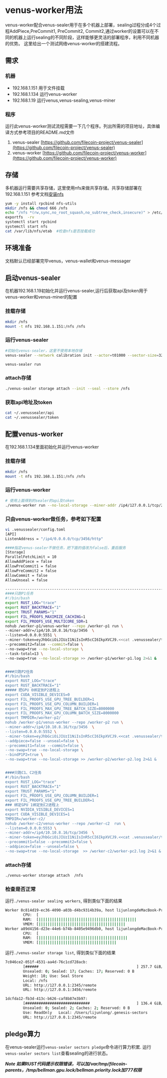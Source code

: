 # venus-worker用法

venus-worker配合venus-sealer用于在多个机器上部署，sealing过程分成4个过程AddPiece,PreCommit1, PreCommit2, Commit2,通过worker的设置可以在不同的机器上运行sealing的不同阶段，这样能够更灵活的部署程序，利用不同机器的优势。
这里给出一个测试网络venus-worker的搭建流程。

## 需求

### 机器
- 192.168.1.151 用于文件挂载
- 192.168.1.134 运行venus-worker
- 192.168.1.19  运行venus,venus-sealing,venus-miner

### 程序
运行此venus-worker测试流程需要一下几个程序。列出所需的项目地址，具体编译方式参考项目的README.md文件

1. venus-sealer [https://github.com/filecoin-project/venus-sealer](https://github.com/filecoin-project/venus-sealer)
2. venus-worker [https://github.com/filecoin-project/venus-worker](https://github.com/filecoin-project/venus-worker)

## 存储

多机器运行需要共享存储，这里使用nfs来做共享存储。共享存储部署在192.168.1.151
参考文档[安装nfs](https://docs.platform9.com/v5.0/openstack/tutorials-setup-nfs-server)

```sh
yum -y install rpcbind nfs-utils
mkdir /nfs && chmod 666 /nfs
echo "/nfs *(rw,sync,no_root_squash,no_subtree_check,insecure)" > /etc/exports
exportfs  -rv
systemctl start rpcbind
systemctl start nfs
cat /var/lib/nfs/etab  #检查nfs是否挂载成功
```


## 环境准备
文档默认已经部署完毕venus，venus-wallet和venus-messager

## 启动venus-sealer

在机器192.168.1.19初始化并运行venus-sealer,运行后获取api及token用于venus-worker和venus-miner的配置

### 挂载存储

```sh
mkdir /nfs
mount -t nfs 192.168.1.151:/nfs /nfs
```

### 运行venus-sealer
```sh
#初始化venus-sealer，这里不使用本地存储
venus-sealer --network calibration init --actor=t01000 --sector-size=32GiB --no-local-storage --node-url {venus-api} --node-token {venus-token} --messager-url http://{venus-message api}/rpc/v0

venus-sealer run
```

### attach存储
```sh
./venus-sealer storage attach --init --seal --store /nfs
```

### 获取api地址及token

```sh
cat ~/.venussealer/api
cat ~/.venussealer/token
```

## 配置venus-worker

在192.168.1.134里面初始化并运行venus-worker

### 挂载存储

```sh
mkdir /nfs
mount -t nfs 192.168.1.151:/nfs /nfs
```

### 运行venus-worker

```sh
# 使用上面得到的sealer的api及token
./venus-worker run --no-local-storage --miner-addr /ip4/127.0.0.1/tcp/2345/http --miner-token eyJhbGciOiJIUzI1NiIsInR5cCI6IkpXVCJ9.eyJBbGxvdyI6WyJyZWFkIiwid3JpdGUiLCJzaWduIiwiYWRtaW4iXX0.gcqF6Pkm4bwGXzEx83NR7h8WPliEihJ3GyUKvhKryAQ
```

### 只由venus-worker做任务，参考如下配置
```sh
vi .venussealer/config.toml
[API]
ListenAddress = "/ip4/0.0.0.0/tcp/3456/http"

####指定venus-sealer不做任务，把下面的值改为false后，重启服务
[Storage]
ParallelFetchLimit = 10
AllowAddPiece = false
AllowPreCommit1 = false
AllowPreCommit2 = false
AllowCommit = false
AllowUnseal = false

------------------------------------------------------------------------------------------------------------
####只跑P1任务
#!/bin/bash
export RUST_LOG="trace"
export RUST_BACKTRACE="1"
export TRUST_PARAMS="1"
export FIL_PROOFS_MAXIMIZE_CACHING=1
export FIL_PROOFS_USE_MULTICORE_SDR=1
nohub /worker-p1/venus-worker --repo /worker-p1 run \
--miner-addr=/ip4/10.10.8.16/tcp/3456  \
--listen=0.0.0.0:5551 \
--miner-token=eyJhbGciOiJIUzI1NiIsInR5cCI6IkpXVCJ9.<<cat .venussealer/token>>.amlA0jLYLxjom3fez3NUJ2f--kx7Jb0dJBt8zDjNtBw \
--precommit2=false --commit=false \
--no-swap=true --no-local-storage \
--task-total=13 \
--no-swap=true --no-local-storage >> /worker-p1/worker-p1.log 2>&1 &


####只跑P2任务
#!/bin/bash
export RUST_LOG="trace"
export RUST_BACKTRACE="1"
##### 把GPU 0绑定到P2进程上
export CUDA_VISIBLE_DEVICES=0
export FIL_PROOFS_USE_GPU_TREE_BUILDER=1
export FIL_PROOFS_USE_GPU_COLUMN_BUILDER=1
export FIL_PROOFS_MAX_GPU_TREE_BATCH_SIZE=8000000
export FIL_PROOFS_MAX_GPU_COLUMN_BATCH_SIZE=8000000
export TMPDIR=/worker-p2/
nohub /worker-p1/venus-worker --repo /worker-p2 run \
--miner-addr=/ip4/10.10.8.16/tcp/3456  \
--listen=0.0.0.0:5552 \
--miner-token=eyJhbGciOiJIUzI1NiIsInR5cCI6IkpXVCJ9.<<cat .venussealer/token>>.amlA0jLYLxjom3fez3NUJ2f--kx7Jb0dJBt8zDjNtBw \
--addpiece=false --unseal=false \
--precommit1=false --commit=false \
--no-swap=true --no-local-storage \
--bindP1P2=true \
--no-swap=true --no-local-storage >> /worker-p2/worker-p2.log 2>&1 &


####只跑C1、C2任务
#!/bin/bash
export RUST_LOG="trace"
export RUST_BACKTRACE="1"
export TRUST_PARAMS="1"
export FIL_PROOFS_USE_GPU_COLUMN_BUILDER=1
export FIL_PROOFS_USE_GPU_TREE_BUILDER=1
### 绑定GPU 1绑定到C2进程上
export NVIDIA_VISIBLE_DEVICES=1
export CUDA_VISIBLE_DEVICES=1
TMPDIR=/worker-c2/
nohub /worker-c2/venus-worker --repo /worker-c2  run \
--listen=0.0.0.0:5553 \
--miner-addr=/ip4/10.10.8.16/tcp/3456  \
--miner-token=eyJhbGciOiJIUzI1NiIsInR5cCI6IkpXVCJ9.<<cat .venussealer/token>>.amlA0jLYLxjom3fez3NUJ2f--kx7Jb0dJBt8zDjNtBw \
--precommit1=false --precommit2=false \
--addpiece=false --unseal=false \
--no-swap=true --no-local-storage  >> /worker-c2/worker-pc2.log 2>&1 &
```

### attach存储
```sh
./venus-worker storage attach  /nfs
```

### 检查是否正常

运行```./venus-sealer sealing workers```, 得到类似下面的结果

```sh
Worker 8c814d19-ec36-4090-a03b-d4bc9314b39a, host lijunlongdeMacBook-Pro.local
        CPU:  [                                                                ] 0/12 core(s) in use
        RAM:  [||||||||||||||||||||||||||||||||||||||||||||                    ] 69% 11.13 GiB/16 GiB
        VMEM: [|||||||||||||||||||||||||||||||||||||||                         ] 61% 11.13 GiB/18 GiB
Worker a89d4156-d23e-44e6-b74b-8405e9496db0, host lijunlongdeMacBook-Pro.local
        CPU:  [                                                                ] 0/12 core(s) in use
        RAM:  [||||||||||||||||||||||||||||||||||||||||                        ] 63% 10.12 GiB/16 GiB
        VMEM: [|||||||||||||||||||||||||||||||||||                             ] 56% 10.12 GiB/18 GiB

```

运行`./venus-sealer storage list`, 得到类似下面的结果

```sh
7c046ce2-051f-4531-aa4d-76c1cd728acb:
        [######                                            ] 257.7 GiB/1.998 TiB 12%
        Unsealed: 0; Sealed: 17; Caches: 17; Reserved: 0 B
        Weight: 10; Use: Seal Store
        Local: /nfs
        URL: http://127.0.0.1:2345/remote
        URL: http://127.0.0.1:3456/remote

1dcfda12-fb3d-413c-b626-caf8b87e3b97:
        [#############################                     ] 136.4 GiB/233.5 GiB 58%
        Unsealed: 0; Sealed: 2; Caches: 2; Reserved: 0 B
        Use: ReadOnly   Local: /Users/lijunlong/.genesis-sectors
        URL: http://127.0.0.1:2345/remote

```

## pledge算力

在venus-sealer运行```venus-sealer sectors pledge```命令进行算力积累. 运行```venus-sealer sectors list```查看sealing的进行状态。

***Note 如果RUST代码提示权限错误，可以加/var/tmp/filecoin-parents，/tmp/bellman.gpu.lock/bellman.priority.lock加777权限***
